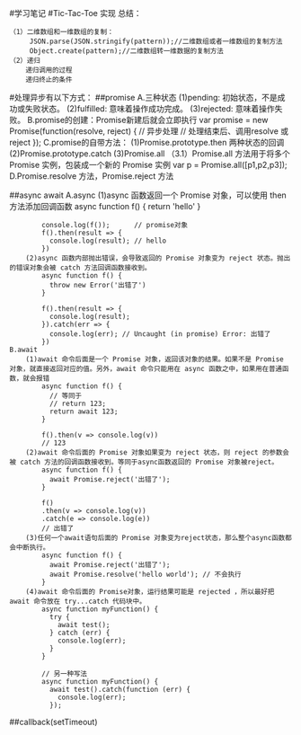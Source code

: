 #学习笔记
#Tic-Tac-Toe 实现
	总结：
		
	（1）二维数组和一维数组的复制：
		 JSON.parse(JSON.stringify(pattern));//二维数组或者一维数组的复制方法
		 Object.create(pattern);//二维数组转一维数据的复制方法
	（2）递归
		递归调用的过程
		递归终止的条件
#处理异步有以下方式：
##promise
    A.三种状态
        (1)pending: 初始状态，不是成功或失败状态。
        (2)fulfilled: 意味着操作成功完成。
        (3)rejected: 意味着操作失败。
    B.promise的创建：Promise新建后就会立即执行
        var promise = new Promise(function(resolve, reject) {
            // 异步处理
            // 处理结束后、调用resolve 或 reject
        });
    C.promise的自带方法：
        (1)Promise.prototype.then  两种状态的回调
        (2)Promise.prototype.catch
        (3)Promise.all 
			（3.1）Promise.all 方法用于将多个 Promise 实例，包装成一个新的 Promise 实例
	            var p = Promise.all([p1,p2,p3]);
     D.Promise.resolve 方法，Promise.reject 方法
		
##async await
	A.async
		(1)async 函数返回一个 Promise 对象，可以使用 then 方法添加回调函数
			async function f() {
			  return 'hello'
			}
			
			console.log(f());      // promise对象
			f().then(result => {
			  console.log(result); // hello
			})
		(2)async 函数内部抛出错误，会导致返回的 Promise 对象变为 reject 状态。抛出的错误对象会被 catch 方法回调函数接收到。
			async function f() {
			  throw new Error('出错了')
			}
			
			f().then(result => {
			  console.log(result); 
			}).catch(err => {
			  console.log(err); // Uncaught (in promise) Error: 出错了
			})
	B.await
		(1)await 命令后面是一个 Promise 对象，返回该对象的结果。如果不是 Promise 对象，就直接返回对应的值。另外，await 命令只能用在 async 函数之中，如果用在普通函数，就会报错
			async function f() {
			  // 等同于
			  // return 123;
			  return await 123;
			}
			
			f().then(v => console.log(v))
			// 123
		(2)await 命令后面的 Promise 对象如果变为 reject 状态，则 reject 的参数会被 catch 方法的回调函数接收到。等同于async函数返回的 Promise 对象被reject。
			async function f() {
			  await Promise.reject('出错了');
			}
			
			f()
			.then(v => console.log(v))
			.catch(e => console.log(e))
			// 出错了
		(3)任何一个await语句后面的 Promise 对象变为reject状态，那么整个async函数都会中断执行。
			async function f() {
			  await Promise.reject('出错了');
			  await Promise.resolve('hello world'); // 不会执行
			}
		(4)await 命令后面的 Promise对象，运行结果可能是 rejected ，所以最好把 await 命令放在 try...catch 代码块中。
			async function myFunction() {
			  try {
			    await test();
			  } catch (err) {
			    console.log(err);
			  }
			}
			
			// 另一种写法
			async function myFunction() {
			  await test().catch(function (err) {
			    console.log(err);
			  });

##callback(setTimeout)

